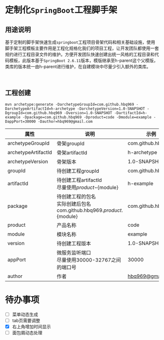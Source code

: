 # 定制化`SpringBoot`工程脚手架



## 用途说明

​	基于定制的脚手架快速生成`springboot`工程项目骨架代码和相关基础设施，使用脚手架工程模板主要作用是工程化规格化我们的项目工程，让开发团队都使用一套规约进行工程目录文件的维护。方便开发团队快速创建出统一风格的工程目录和代码模板，此版本基于`SpringBoot 2.6.11`版本，模版继承至h-parent这个父模版，类库的版本统一由h-parent进行维护，在自建模块中尽量少引入额外的类库。



<br/>

## 工程创建

```
mvn archetype:generate -DarchetypeGroupId=com.github.hbq969 -DarchetypeArtifactId=h-archetype -DarchetypeVersion=1.0-SNAPSHOT -DgroupId=com.github.hbq969 -Dversion=1.0-SNAPSHOT -DartifactId=h-example -Dpackage=com.github.hbq969 -Dproduct=code -Dmodule=example -DappPort=30000 -Dauthor=hbq969@gmail.com
```



| **属性**            | **说明**                                                     | **示例**          |
| ------------------- | ------------------------------------------------------------ | ----------------- |
| archetypeGroupId    | 骨架groupId                                                  | com.github.hbq969 |
| archetypeArtifactId | 骨架artifactId                                               | h-archetype       |
| archetypeVersion    | 骨架版本                                                     | 1.0-SNAPSHOT      |
| groupId             | 待创建工程groupId                                            | com.github.hbq969 |
| artifactId          | 待创建工程artifactId<br/>尽量使用${product}-${module}        | h-example         |
| package             | 待创建工程的包名<br/>实际创建后包名<br/>com.github.hbq969.${product}.${module} | com.github.hbq969 |
| product             | 产品名称                                                     | code              |
| module              | 模块名称                                                     | example           |
| version             | 待创建工程版本                                               | 1.0-SNAPSHOT      |
| appPort             | 微服务监听端口<br/>尽量使用30000-32767之间的端口号           | 30000             |
| author              | 作者                                                         | hbq969@gmail.com  |

# 待办事项
- [ ] 菜单动态生成  
- [ ] tab页需要调整
- [x] 右上角增加时间显示
- [ ] 面包屑动态处理
